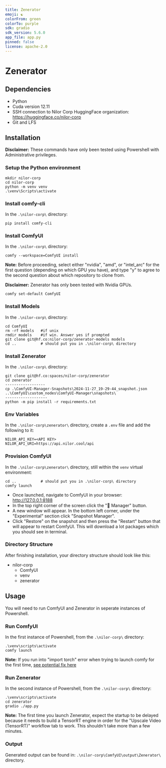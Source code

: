 ```yaml
---
title: Zenerator 
emoji: ☯️
colorFrom: green
colorTo: purple
sdk: gradio
sdk_version: 5.6.0
app_file: app.py
pinned: false
license: apache-2.0
---
```


# Zenerator

## Dependencies
- Python
- Cuda version 12.11
- SSH connection to Nilor Corp HuggingFace organization: https://huggingface.co/nilor-corp
- Git and LFS

## Installation
**Disclaimer:** These commands have only been tested using Powershell with Administrative privileges.

### Setup the Python environment
```
mkdir nilor-corp
cd nilor-corp
python -m venv venv
.\venv\Scripts\activate
```

### Install comfy-cli
In the `.\nilor-corp\` directory:
```
pip install comfy-cli
```

### Install ComfyUI
In the `.\nilor-corp\` directory:
```
comfy --workspace=ComfyUI install
```
**Note:** Before proceeding, select either "nvidia", "amd", or "intel_arc" for the first question (depending on which GPU you have), and type "y" to agree to the second question about which repository to clone from.

**Disclaimer:** Zenerator has only been tested with Nvidia GPUs.
```
comfy set-default ComfyUI
```

### Install Models
In the `.\nilor-corp\` directory:
```
cd ComfyUI
rm -rf models   #if unix
rmdir models    #if win. Answer yes if prompted
git clone git@hf.co:nilor-corp/zenerator-models models
cd ..           # should put you in .\nilor-corp\ directory
```

### Install Zenerator
In the `.\nilor-corp\` directory:
```
git clone git@hf.co:spaces/nilor-corp/zenerator
cd zenerator
------------------
cp .\ComfyUI-Manager-Snapshots\2024-11-27_19-29-44_snapshot.json ..\ComfyUI\custom_nodes\ComfyUI-Manager\snapshots\
-------------------
python -m pip install -r requirements.txt
```

### Env Variables
In the `.\nilor-corp\zenerator\` directory, create a `.env` file and add the following to it:
``` 
NILOR_API_KEY=<API KEY>
NILOR_API_URI=https://api.nilor.cool/api
```

### Provision ComfyUI
In the `.\nilor-corp\zenerator\` directory, still within the `venv` virtual environment:
```
cd ..           # should put you in .\nilor-corp\ directory
comfy launch
```
- Once launched, navigate to ComfyUI in your browser: http://127.0.0.1:8188
- In the top right corner of the screen click the "🧩 Manager" button.
- A new window will appear. In the bottom left corner, under the "Experimental" section click "Snapshot Manager".
- Click "Restore" on the snapshot and then press the "Restart" button that will appear to restart ComfyUI. This will download a lot packages which you should see in terminal.

### Directory Structure
After finishing installation, your directory structure should look like this:
- nilor-corp
    - ComfyUI
    - venv
    - zenerator

## Usage
You will need to run ComfyUI and Zenerator in seperate instances of Powershell.

### Run ComfyUI
In the first instance of Powershell, from the `.\nilor-corp\` directory:
```
.\venv\scripts\activate
comfy launch
```

**Note:** If you run into "import torch" error when trying to launch comfy for the first time, [see potential fix here](https://github.com/Comfy-Org/comfy-cli/issues/150) 

### Run Zenerator
In the second instance of Powershell, from the `.\nilor-corp\` directory:
```
.\venv\scripts\activate
cd zenerator
gradio ./app.py
```

**Note:** The first time you launch Zenerator, expect the startup to be delayed because it needs to build a TensorRT engine in order for the "Upscale Video (TensorRT)" workflow tab to work. This shouldn't take more than a few minutes.

### Output
Generated output can be found in: `.\nilor-corp\ComfyUI\output\Zenerator\` directory.

